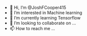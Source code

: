 - 👋 Hi, I’m @JoshFCooper415
- 👀 I’m interested in Machine learning
- 🌱 I’m currently learning Tensorflow
- 💞️ I’m looking to collaborate on ...
- 📫 How to reach me ...

<!---
JoshFCooper415/JoshFCooper415 is a ✨ special ✨ repository because its `README.md` (this file) appears on your GitHub profile.
You can click the Preview link to take a look at your changes.
--->

